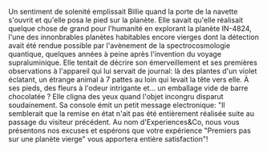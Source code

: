 Un sentiment de solenité emplissait Billie quand la porte de la navette s'ouvrit et qu'elle posa le pied sur la planète. Elle savait qu'elle réalisait quelque chose de grand pour l'humanité en explorant la planète IN-4824, l'une des innonbrables planètes habitables encore vierges dont la détection avait été rendue possible par l'avènement de la spectrocosmologie quantique, quelques années à peine après l'invention du voyage supraluminique. Elle tentait de décrire son émerveillement et ses premières observations à l'appareil qui lui servait de journal: là des plantes d'un violet éclatant, un étrange animal à 7 pattes au loin qui levait la tête vers elle. À ses pieds, des fleurs à l'odeur intrigante et... un emballage vide de barre chocolatée ? Elle cligna des yeux quand l'objet incongru disparut soudainement. Sa console émit un petit message electronique: "Il semblerait que la remise en état n'ait pas été entièrement réalisée suite au passage du visiteur précédent. Au nom d'Experiences&Co, nous vous présentons nos excuses et espérons que votre expérience "Premiers pas sur une planète vierge" vous apportera entière satisfaction"!
